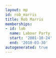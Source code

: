 ```yaml
---
layout: mp
id: rob_marris
title: Rob Marris
memberships:
- id: lab
  name: Labour Party
  start: '2001-10-24'
  end: '2010-03-30'
autogenerated: true
---
```

